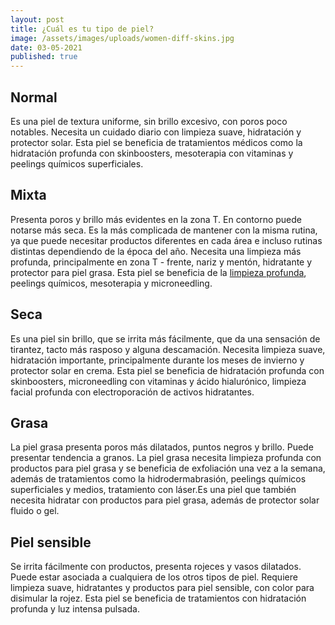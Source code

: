 ```yaml
---
layout: post
title: ¿Cuál es tu tipo de piel?
image: /assets/images/uploads/women-diff-skins.jpg
date: 03-05-2021
published: true
---
```


## Normal

Es una piel de textura uniforme, sin brillo excesivo,  con poros poco notables.
Necesita un cuidado diario con limpieza suave, hidratación y protector solar.
Esta piel se beneficia de tratamientos médicos como la hidratación profunda con
skinboosters, mesoterapia con vitaminas y peelings químicos superficiales.

## Mixta

Presenta poros y brillo más evidentes en la zona T. En contorno puede notarse
más seca. Es la más complicada de mantener con la misma rutina, ya que puede
necesitar productos diferentes en cada área e incluso rutinas distintas
dependiendo de la época del año. Necesita una limpieza más profunda,
principalmente en zona T - frente, nariz y mentón, hidratante y protector para
piel grasa.  Esta piel se beneficia de la [limpieza
profunda](/tratamientos/limpieza-facial-profunda-aquapure), peelings químicos,
mesoterapia y microneedling.

## Seca

Es una piel sin brillo, que se irrita más fácilmente, que da una sensación de
tirantez, tacto más rasposo y alguna descamación. Necesita limpieza suave,
hidratación importante, principalmente durante los meses de invierno y protector
solar en crema. Esta piel se beneficia de hidratación profunda con skinboosters,
microneedling con vitaminas y ácido hialurónico, limpieza facial profunda con
electroporación de activos hidratantes.

## Grasa

La piel grasa presenta poros más dilatados, puntos negros y brillo. Puede
presentar tendencia  a granos. La piel grasa necesita limpieza profunda con
productos para piel grasa y se beneficia de exfoliación una vez a la semana,
además de tratamientos como la hidrodermabrasión, peelings químicos
superficiales y medios, tratamiento con láser.Es una piel que también necesita
hidratar  con productos para piel grasa, además de protector solar fluido o gel.

## Piel sensible

Se irrita fácilmente con productos, presenta rojeces y vasos dilatados. Puede
estar asociada a cualquiera de los otros tipos de piel. Requiere limpieza suave,
hidratantes y productos para piel sensible, con color para disimular la rojez.
Esta piel se beneficia de tratamientos con hidratación profunda y luz intensa
pulsada.
